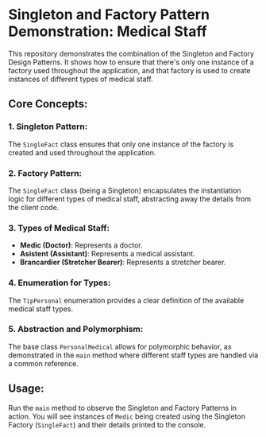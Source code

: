 # Singleton and Factory Pattern Demonstration: Medical Staff

This repository demonstrates the combination of the Singleton and Factory Design Patterns. It shows how to ensure that there's only one instance of a factory used throughout the application, and that factory is used to create instances of different types of medical staff.

## Core Concepts:

### 1. **Singleton Pattern**:
The `SingleFact` class ensures that only one instance of the factory is created and used throughout the application.

### 2. **Factory Pattern**:
The `SingleFact` class (being a Singleton) encapsulates the instantiation logic for different types of medical staff, abstracting away the details from the client code.

### 3. **Types of Medical Staff**:
- **Medic (Doctor)**: Represents a doctor.
- **Asistent (Assistant)**: Represents a medical assistant.
- **Brancardier (Stretcher Bearer)**: Represents a stretcher bearer.

### 4. **Enumeration for Types**:
The `TipPersonal` enumeration provides a clear definition of the available medical staff types.

### 5. **Abstraction and Polymorphism**:
The base class `PersonalMedical` allows for polymorphic behavior, as demonstrated in the `main` method where different staff types are handled via a common reference.

## Usage:

Run the `main` method to observe the Singleton and Factory Patterns in action. You will see instances of `Medic` being created using the Singleton Factory (`SingleFact`) and their details printed to the console.
